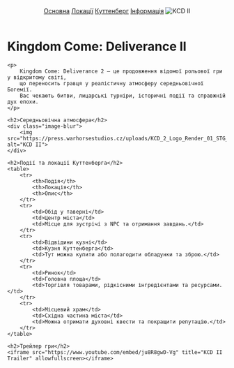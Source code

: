 <!DOCTYPE html>
<html>
<head>
    <title>Kingdom Come: Deliverance II - Середньовічний світ</title>
    <meta charset="UTF-8">
    <!-- Підключення зовнішнього CSS -->
    <link rel="stylesheet" href="main.css">
</head>
<body>

<header>
    <a href="main.html">Основна</a>
    <a href="locations.html">Локації</a>
    <a href="kuttenberg.html">Куттенберг</a>
    <a href="information.html">Інформація</a>
    <img src="https://press.warhorsestudios.cz/uploads/KCD_2_Logo_Render_01_STG_13v1_9836a817ed.jpg" alt="KCD II">
</header>

<div class="content">
    <h1>Kingdom Come: Deliverance II</h1>

    <p>
        Kingdom Come: Deliverance 2 — це продовження відомої рольової гри у відкритому світі,
        що переносить гравця у реалістичну атмосферу середньовічної Богемії.
        Вас чекають битви, лицарські турніри, історичні події та справжній дух епохи.
    </p>

    <h2>Середньовічна атмосфера</h2>
    <div class="image-blur">
        <img src="https://press.warhorsestudios.cz/uploads/KCD_2_Logo_Render_01_STG_13v1_9836a817ed.jpg" alt="KCD II">
    </div>

    <h2>Події та локації Куттенберга</h2>
    <table>
        <tr>
            <th>Подія</th>
            <th>Локація</th>
            <th>Опис</th>
        </tr>
        <tr>
            <td>Обід у таверні</td>
            <td>Центр міста</td>
            <td>Місце для зустрічі з NPC та отримання завдань.</td>
        </tr>
        <tr>
            <td>Відвідини кузні</td>
            <td>Кузня Куттенберга</td>
            <td>Тут можна купити або полагодити обладунки та зброю.</td>
        </tr>
        <tr>
            <td>Ринок</td>
            <td>Головна площа</td>
            <td>Торгівля товарами, рідкісними інгредієнтами та ресурсами.</td>
        </tr>
        <tr>
            <td>Місцевий храм</td>
            <td>Східна частина міста</td>
            <td>Можна отримати духовні квести та покращити репутацію.</td>
        </tr>
    </table>

    <h2>Трейлер гри</h2>
    <iframe src="https://www.youtube.com/embed/ju8R8gwD-Vg" title="KCD II Trailer" allowfullscreen></iframe>
</div>

</body>
</html>

